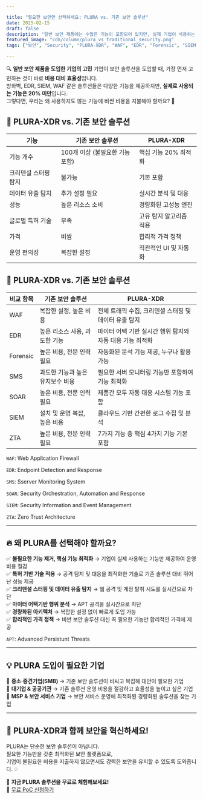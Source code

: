 ```yaml
---

title: "필요한 보안만 선택하세요: PLURA vs. 기존 보안 솔루션"
date: 2025-02-15
draft: false
description: "일반 보안 제품에는 수많은 기능이 포함되어 있지만, 실제 기업이 사용하는 기능은 극히 일부에 불과합니다. PLURA 솔루션은 꼭 필요한 기능만 최적화하여 비용을 절감하고 성능을 극대화합니다."
featured_image: "cdn/column/plura_vs_traditional_security.png"
tags: ["보안", "Security", "PLURA-XDR", "WAF", "EDR", "Forensic", "SIEM", "SMS"]

---
```


🔍 **일반 보안 제품을 도입한 기업의 고민**
기업이 보안 솔루션을 도입할 때, 가장 먼저 고민하는 것이 바로 **비용 대비 효율성**입니다.  
방화벽, EDR, SIEM, WAF 같은 솔루션들은 다양한 기능을 제공하지만, **실제로 사용되는 기능은 20% 미만**입니다.  
그렇다면, 우리는 왜 사용하지도 않는 기능에 비싼 비용을 지불해야 할까요? 🤔

## 📌 PLURA-XDR vs. 기존 보안 솔루션

| 기능          | 기존 보안 솔루션            | PLURA-XDR     |
| ----------- | -------------------- | ------------- |
| 기능 개수       | 100개 이상 (불필요한 기능 포함) | 핵심 기능 20% 최적화 |
| 크리덴셜 스터핑 탐지 | 불가능   | 기본 포함         |
| 데이터 유출 탐지   | 추가 설정 필요             | 실시간 분석 및 대응   |
| 성능          | 높은 리소스 소비            | 경량화된 고성능 엔진   |
| 글로벌 특허 기술       | 부족                   | 고유 탐지 알고리즘 적용 |
| 가격          | 비쌈                   | 합리적 가격 정책     |
| 운영 편의성      | 복잡한 설정               | 직관적인 UI 및 자동화 |

## 🚀 PLURA-XDR vs. 기존 보안 솔루션

| 비교 항목       | 기존 보안 솔루션        | PLURA-XDR         |
|-------------|----------------|-----------------|
| WAF         | 복잡한 설정, 높은 비용 | 전체 트래픽 수집, 크리덴셜 스터핑 및 데이터 유출 탐지 |
| EDR         | 높은 리소스 사용, 과도한 기능 | 마이터 어택 기반 실시간 행위 탐지와 자동 대응 기능 최적화 |
| Forensic    | 높은 비용, 전문 인력 필요 | 자동화된 분석 기능 제공, 누구나 활용 가능 |
| SMS    | 과도한 기능과 높은 유지보수 비용 | 필요한 서버 모니터링 기능만 포함하여 기능 최적화 |
| SOAR    | 높은 비용, 전문 인력 필요  | 제품간 모두 자동 대응 시스템 기능 포함 |
| SIEM        | 설치 및 운영 복잡, 높은 비용 | 클라우드 기반 간편한 로그 수집 및 분석 |
| ZTA    | 높은 비용, 전문 인력 필요 | 7가지 기능 중 핵심 4가지 기능 기본 포함 |

`WAF`: Web Application Firewall

`EDR`: Endpoint Detection and Response

`SMS`: Sserver Monitoring System

`SOAR`: Security Orchestration, Automation and Response

`SIEM`: Security Information and Event Management

`ZTA`: Zero Trust Architecture

---

## 🔥 **왜 PLURA를 선택해야 할까요?**

✅ **불필요한 기능 제거, 핵심 기능 최적화** → 기업이 실제 사용하는 기능만 제공하여 운영 비용 절감  
✅ **특허 기반 기술 적용** → 공격 탐지 및 대응을 최적화한 기술로 기존 솔루션 대비 뛰어난 성능 제공  
✅ **크리덴셜 스터핑 및 데이터 유출 탐지** → 웹 공격 및 계정 탈취 시도를 실시간으로 차단  
✅ **마이터 어택기반 행위 분석** → APT 공격을 실시간으로 차단  
✅ **경량화된 아키텍처** → 복잡한 설정 없이 빠르게 도입 가능  
✅ **합리적인 가격 정책** → 비싼 보안 솔루션 대신 꼭 필요한 기능만 합리적인 가격에 제공  

`APT`: Advanced Persistunt Threats

---

## 💡 **PLURA 도입이 필요한 기업**

🔹 **중소·중견기업(SMB)** → 기존 보안 솔루션이 비싸고 복잡해 대안이 필요한 기업  
🔹 **대기업 & 공공기관** → 기존 솔루션 운영 비용을 절감하고 효율성을 높이고 싶은 기업  
🔹 **MSP & 보안 서비스 기업** → 보안 서비스 운영에 최적화된 경량화된 솔루션을 찾는 기업  

---

## 🚀 **PLURA-XDR과 함께 보안을 혁신하세요!**

PLURA는 단순한 보안 솔루션이 아닙니다.  
필요한 기능만을 갖춘 최적화된 보안 플랫폼으로,  
기업이 불필요한 비용을 지출하지 않으면서도 강력한 보안을 유지할 수 있도록 도와줍니다. 💡

📢 **지금 PLURA 솔루션을 무료로 체험해보세요!**  
🔗 [무료 PoC 신청하기](https://www.plura.io/signup)
